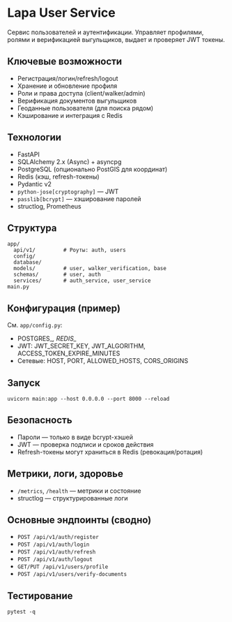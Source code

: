 # Lapa User Service

Сервис пользователей и аутентификации. Управляет профилями, ролями и верификацией выгульщиков, выдает и проверяет JWT токены.

## Ключевые возможности
- Регистрация/логин/refresh/logout
- Хранение и обновление профиля
- Роли и права доступа (client/walker/admin)
- Верификация документов выгульщиков
- Геоданные пользователя (для поиска рядом)
- Кэширование и интеграция с Redis

## Технологии
- FastAPI
- SQLAlchemy 2.x (Async) + asyncpg
- PostgreSQL (опционально PostGIS для координат)
- Redis (кэш, refresh-токены)
- Pydantic v2
- `python-jose[cryptography]` — JWT
- `passlib[bcrypt]` — хэширование паролей
- structlog, Prometheus

## Структура
```
app/
  api/v1/         # Роуты: auth, users
  config/
  database/
  models/         # user, walker_verification, base
  schemas/        # user, auth
  services/       # auth_service, user_service
main.py
```

## Конфигурация (пример)
См. `app/config.py`:
- POSTGRES_*, REDIS_*
- JWT: JWT_SECRET_KEY, JWT_ALGORITHM, ACCESS_TOKEN_EXPIRE_MINUTES
- Сетевые: HOST, PORT, ALLOWED_HOSTS, CORS_ORIGINS

## Запуск
```
uvicorn main:app --host 0.0.0.0 --port 8000 --reload
```

## Безопасность
- Пароли — только в виде bcrypt-хэшей
- JWT — проверка подписи и сроков действия
- Refresh-токены могут храниться в Redis (ревокация/ротация)

## Метрики, логи, здоровье
- `/metrics`, `/health` — метрики и состояние
- structlog — структурированные логи

## Основные эндпоинты (сводно)
- `POST /api/v1/auth/register`
- `POST /api/v1/auth/login`
- `POST /api/v1/auth/refresh`
- `POST /api/v1/auth/logout`
- `GET/PUT /api/v1/users/profile`
- `POST /api/v1/users/verify-documents`

## Тестирование
```
pytest -q
```
